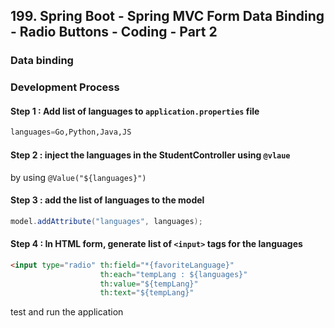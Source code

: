 ## 199. Spring Boot - Spring MVC Form Data Binding - Radio Buttons - Coding - Part 2

### Data binding 

### Development Process 

#### Step 1 : Add list of languages to `application.properties` file 
```python
languages=Go,Python,Java,JS
```
#### Step 2 : inject the languages in the StudentController using `@vlaue`
by using `@Value("${languages}")` 
#### Step 3 : add the list of languages to the model 
```java
model.addAttribute("languages", languages); 
```
#### Step 4 : In HTML form, generate list of `<input>` tags for the languages
```html
<input type="radio" th:field="*{favoriteLanguage}"
                    th:each="tempLang : ${languages}"
                    th:value="${tempLang}"
                    th:text="${tempLang}"
```

test and run the application 
